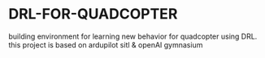 # DRL-FOR-QUADCOPTER
building environment for learning new behavior for quadcopter using DRL. this project is based on ardupilot sitl &amp; openAI gymnasium 
